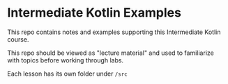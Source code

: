 # Intermediate Kotlin Examples

This repo contains notes and examples supporting this Intermediate Kotlin course.

This repo should be viewed as "lecture material" and used to familiarize with topics before working through labs.

Each lesson has its own folder under `/src`